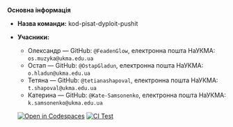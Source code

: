 **Основна інформація**

* **Назва команди:** kod-pisat-dyploit-pushit
* **Учасники:**

  * Олександр — GitHub: `@FeadenGlow`, електронна пошта НаУКМА: `os.muzyka@ukma.edu.ua`
  * Остап — GitHub: `@OstapGladun`, електронна пошта НаУКМА: `o.hladun@ukma.edu.ua`
  * Тетяна — GitHub: `@tetianashapoval`, електронна пошта НаУКМА: `t.shapoval@ukma.edu.ua`
  * Катерина — GitHub: `@Kate-Samsonenko`, електронна пошта НаУКМА: `k.samsonenko@ukma.edu.ua`

  [![Open in Codespaces](https://classroom.github.com/assets/launch-codespace-2972f46106e565e64193e422d61a12cf1da4916b45550586e14ef0a7c637dd04.svg)](https://classroom.github.com/open-in-codespaces?assignment_repo_id=20575885)
  [![CI Test](https://github.com/ukma-cs-ssdm-2025/team-kod-pisat-dyploit-pushit/actions/workflows/ci.yml/badge.svg?branch=main)](https://github.com/ukma-cs-ssdm-2025/team-kod-pisat-dyploit-pushit/actions/workflows/ci.yml)